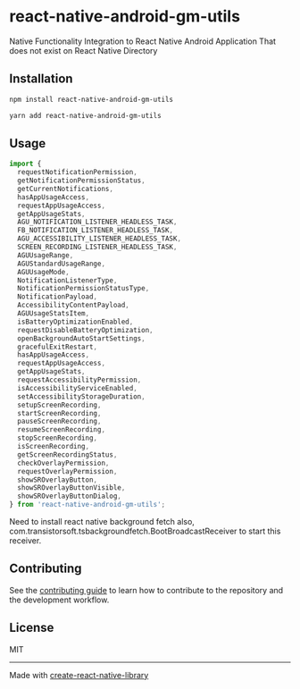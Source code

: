 # react-native-android-gm-utils

Native Functionality Integration to React Native Android Application That does not exist on React Native Directory

## Installation

```sh
npm install react-native-android-gm-utils
```

```sh
yarn add react-native-android-gm-utils
```

## Usage

```js
import {
  requestNotificationPermission,
  getNotificationPermissionStatus,
  getCurrentNotifications,
  hasAppUsageAccess,
  requestAppUsageAccess,
  getAppUsageStats,
  AGU_NOTIFICATION_LISTENER_HEADLESS_TASK,
  FB_NOTIFICATION_LISTENER_HEADLESS_TASK,
  AGU_ACCESSIBILITY_LISTENER_HEADLESS_TASK,
  SCREEN_RECORDING_LISTENER_HEADLESS_TASK,
  AGUUsageRange,
  AGUStandardUsageRange,
  AGUUsageMode,
  NotificationListenerType,
  NotificationPermissionStatusType,
  NotificationPayload,
  AccessibilityContentPayload,
  AGUUsageStatsItem,
  isBatteryOptimizationEnabled,
  requestDisableBatteryOptimization,
  openBackgroundAutoStartSettings,
  gracefulExitRestart,
  hasAppUsageAccess,
  requestAppUsageAccess,
  getAppUsageStats,
  requestAccessibilityPermission,
  isAccessibilityServiceEnabled,
  setAccessibilityStorageDuration,
  setupScreenRecording,
  startScreenRecording,
  pauseScreenRecording,
  resumeScreenRecording,
  stopScreenRecording,
  isScreenRecording,
  getScreenRecordingStatus,
  checkOverlayPermission,
  requestOverlayPermission,
  showSROverlayButton,
  showSROverlayButtonVisible,
  showSROverlayButtonDialog,
} from 'react-native-android-gm-utils';
```

Need to install react native background fetch also, com.transistorsoft.tsbackgroundfetch.BootBroadcastReceiver to start this receiver.

## Contributing

See the [contributing guide](CONTRIBUTING.md) to learn how to contribute to the repository and the development workflow.

## License

MIT

---

Made with [create-react-native-library](https://github.com/callstack/react-native-builder-bob)
